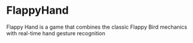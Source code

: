 # FlappyHand
Flappy Hand  is a game that combines the classic Flappy Bird mechanics with real-time hand gesture recognition
